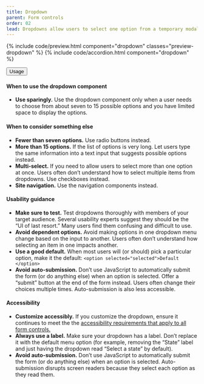 ```yaml
---
title: Dropdown
parent: Form controls
order: 02
lead: Dropdowns allow users to select one option from a temporary modal menu.
---
```



{% include code/preview.html component="dropdown" classes="preview-dropdown" %}
{% include code/accordion.html component="dropdown" %}
<div class="usa-accordion usa-accordion--bordered site-accordion-docs">
  <button class="usa-button-unstyled usa-accordion__button"
      aria-expanded="true" aria-controls="dropdown-docs">
    Usage
  </button>
  <div id="dropdown-docs" aria-hidden="false" class="usa-accordion__content site-component-usage">
    <h4>When to use the dropdown component</h4>
    <ul class="usa-content-list">
      <li><strong>Use sparingly.</strong> Use the dropdown component only when a user needs to choose from about seven to 15 possible options and you have limited space to display the options.</li>
    </ul>
    <h4>When to consider something else</h4>
    <ul class="usa-content-list">
      <li><strong>Fewer than seven options.</strong> Use radio buttons instead.</li>
      <li><strong>More than 15 options.</strong> If the list of options is very long. Let users type the same information into a text input that suggests possible options instead.</li>
      <li><strong>Multi-select.</strong> If you need to allow users to select more than one option at once. Users often don’t understand how to select multiple items from dropdowns. Use checkboxes instead.</li>
      <li><strong>Site navigation.</strong> Use the navigation components instead.</li>
    </ul>
    <h4>Usability guidance</h4>
    <ul class="usa-content-list">
      <li><strong>Make sure to test.</strong> Test dropdowns thoroughly with members of your target audience. Several usability experts suggest they should be the “UI of last resort.” Many users find them confusing and difficult to use.</li>
      <li><strong>Avoid dependent options.</strong> Avoid making options in one dropdown menu change based on the input to another. Users often don’t understand how selecting an item in one impacts another.</li>
      <li><strong>Use a good default.</strong> When most users will (or should) pick a particular option, make it the default: <code>&lt;option selected=<wbr>"selected"&gt;Default<wbr>&lt;/option&gt;</code></li>
      <li><strong>Avoid auto-submission.</strong> Don’t use JavaScript to automatically submit the form (or do anything else) when an option is selected. Offer a “submit” button at the end of the form instead. Users often change their choices multiple times. Auto-submission is also less accessible.</li>
    </ul>
    <h4 class="usa-heading">Accessibility</h4>
    <ul class="usa-content-list">
      <li><strong>Customize accessibly.</strong> If you customize the dropdown, ensure it continues to meet the the <a href="{{ site.baseurl }}/form-controls/"> accessibility requirements that apply to all form controls.</a></li>
      <li><strong>Always use a label.</strong> Make sure your dropdown has a label. Don’t replace it with the default menu option (for example, removing the “State” label and just having the dropdown read “Select a state” by default).</li>
      <li><strong>Avoid auto-submission.</strong> Don’t use JavaScript to automatically submit the form (or do anything else) when an option is selected. Auto-submission disrupts screen readers because they select each option as they read them.</li>
    </ul>
  </div>
</div>
